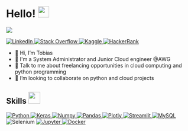 <h1> Hello! <img src = "https://raw.githubusercontent.com/MartinHeinz/MartinHeinz/master/wave.gif" width = 30px> </h1>
<p align='center'>
</p>

<p>
  <a href="https://github.com/DenverCoder1/readme-typing-svg"><img src="https://readme-typing-svg.herokuapp.com?&font=IBM+Plex+Sans&color=abcdef&size=20&lines=Welcome+to+my+GitHub+Profile!;I'm+a+Junior+Security+Analyst;I'm+working+on+cyber security analysis;"/></a>
</p>

   <a href="https://de.linkedin.com/in/tobias-pahnke-513b501a1" target="_blank">
    <img alt="LinkedIn" src="https://img.shields.io/badge/LinkedIn-0077B5?style=for-the-badge&logo=linkedin&logoColor=white">
  </a>   
   <a href="https://stackoverflow.com/users/19806991/tobias-pahnke" target="_blank">
    <img alt="Stack Overflow" src="https://img.shields.io/badge/Stack_Overflow-FE7A16?style=for-the-badge&logo=stack-overflow&logoColor=white">
  </a>  
  <a href="https://www.xing.com/profile/Tobias_Pahnke" target="_blank">
    <img alt="Kaggle" src="https://img.shields.io/badge/Xing-00FF00?style=for-the-badge&logo=xing&logoColor=white">
  </a>  
 <a href="https://tryhackme.com/p/tobiaspahnke" target="_blank">
    <img alt="HackerRank" src="https://img.shields.io/badge/-Tryhackme-2EC866?style=for-the-badge&logo=tryhackme&logoColor=white">
  </a>

- 👋 Hi, I’m Tobias
- 💼 I'm a System Administrator and Junior Cloud engineer @AWG
- 💬 Talk to me about freelancing opportunities in cloud computing and python programming
- 👯 I’m looking to collaborate on python and cloud projects 

<h2> Skills <img src = "https://media2.giphy.com/media/QssGEmpkyEOhBCb7e1/giphy.gif?cid=ecf05e47a0n3gi1bfqntqmob8g9aid1oyj2wr3ds3mg700bl&rid=giphy.gif" width = 32px> </h2>
   <a href="https://www.python.org" target="_blank">
    <img alt="Python" src="https://img.shields.io/badge/Python-3776AB?style=for-the-badge&logo=python&logoColor=white">
  </a>
   <a href="https://www.microsoft.com" target="_blank">
    <img alt="Keras" src="https://img.shields.io/badge/Powershell-D00000?style=for-the-badge&logo=Powershell&logoColor=white">
  </a>

   <a href="https://www.vmware.com" target="_blank">
    <img alt="Numpy" src="https://img.shields.io/badge/VMware-777BB4?style=for-the-badge&logo=vmware&logoColor=white">
  </a>

   <a href="https://www.microsoft.com/" target="_blank">
    <img alt="Pandas" src="https://img.shields.io/badge/Microsoft 365-2C2D72?style=for-the-badge&logo=Microsoft&logoColor=white">
  </a>

   <a href="https://www.azure.com/" target="_blank">
    <img alt="Plotly" src="https://img.shields.io/badge/Azure-239120?style=for-the-badge&logo=azure&logoColor=white">
  </a>

   <a href="https://www.sophos.com" target="_blank">
    <img alt="Streamlit" src="https://img.shields.io/badge/Sophos-FF4B4B?style=for-the-badge&logo=Sophos&logoColor=white">
  </a>
  <a href="https://www.mysql.com/"><img alt="MySQL" src="https://img.shields.io/badge/Microsoft%20SQL%20Server-CC2927?style=for-the-badge&logo=microsoft%20sql%20server&logoColor=white"></a
  <a href="https://www.selenium.dev/" target="_blank">
    <img alt="Selenium" src="https://img.shields.io/badge/Selenium-43B02A?style=for-the-badge&logo=Selenium&logoColor=white">
  </a>
   <a href="https://jupyter.org/" target="_blank">
    <img alt="Jupyter" src="https://img.shields.io/badge/Jupyter-F37626.svg?&style=for-the-badge&logo=Jupyter&logoColor=white">
  </a>
<a href="https://www.docker.com/"><img alt="Docker" src="https://img.shields.io/badge/Docker-2CA5E0?style=for-the-badge&logo=docker&logoColor=white"></a>
